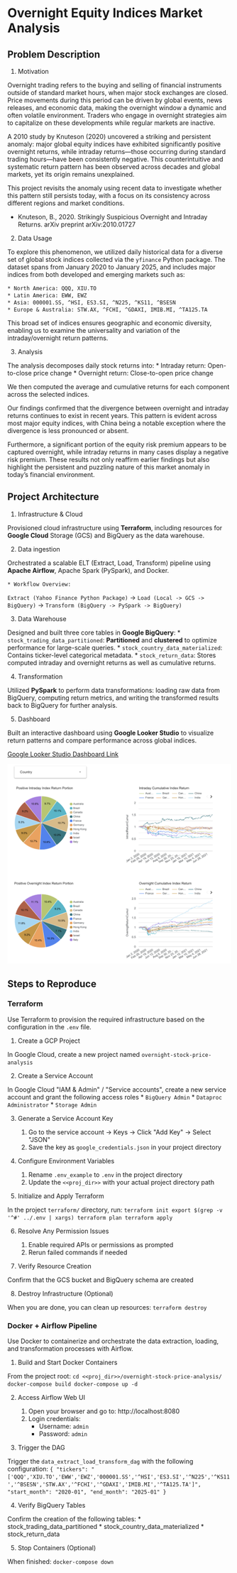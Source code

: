 # Overnight Equity Indices Market Analysis
## Problem Description

1. Motivation

Overnight trading refers to the buying and selling of financial instruments outside of standard market hours, when major stock exchanges are closed. Price movements during this period can be driven by global events, news releases, and economic data, making the overnight window a dynamic and often volatile environment. Traders who engage in overnight strategies aim to capitalize on these developments while regular markets are inactive.

A 2010 study by Knuteson (2020) uncovered a striking and persistent anomaly: major global equity indices have exhibited significantly positive overnight returns, while intraday returns—those occurring during standard trading hours—have been consistently negative. This counterintuitive and systematic return pattern has been observed across decades and global markets, yet its origin remains unexplained.

This project revisits the anomaly using recent data to investigate whether this pattern still persists today, with a focus on its consistency across different regions and market conditions.

* Knuteson, B., 2020. Strikingly Suspicious Overnight and Intraday Returns. arXiv preprint arXiv:2010.01727

2. Data Usage

To explore this phenomenon, we utilized daily historical data for a diverse set of global stock indices collected via the `yfinance` Python package. The dataset spans from January 2020 to January 2025, and includes major indices from both developed and emerging markets such as:

    * North America: QQQ, XIU.TO
    * Latin America: EWW, EWZ
    * Asia: 000001.SS, ^HSI, ES3.SI, ^N225, ^KS11, ^BSESN
    * Europe & Australia: STW.AX, ^FCHI, ^GDAXI, IMIB.MI, ^TA125.TA

This broad set of indices ensures geographic and economic diversity, enabling us to examine the universality and variation of the intraday/overnight return patterns.

3. Analysis

The analysis decomposes daily stock returns into:
    * Intraday return: Open-to-close price change
    * Overnight return: Close-to-open price change

We then computed the average and cumulative returns for each component across the selected indices.

Our findings confirmed that the divergence between overnight and intraday returns continues to exist in recent years. This pattern is evident across most major equity indices, with China being a notable exception where the divergence is less pronounced or absent.

Furthermore, a significant portion of the equity risk premium appears to be captured overnight, while intraday returns in many cases display a negative risk premium. These results not only reaffirm earlier findings but also highlight the persistent and puzzling nature of this market anomaly in today’s financial environment.


## Project Architecture

1. Infrastructure & Cloud

Provisioned cloud infrastructure using **Terraform**, including resources for **Google Cloud** Storage (GCS) and BigQuery as the data warehouse.

2. Data ingestion

Orchestrated a scalable ELT (Extract, Load, Transform) pipeline using **Apache Airflow**, Apache Spark (PySpark), and Docker.

    * Workflow Overview: 
`Extract (Yahoo Finance Python Package)` -> `Load (Local -> GCS -> BigQuery)` -> `Transform (BigQuery -> PySpark -> BigQuery)`

3. Data Warehouse

Designed and built three core tables in **Google BigQuery**:
    * `stock_trading_data_partitioned`: **Partitioned** and **clustered** to optimize performance for large-scale queries.
    * `stock_country_data_materialized`: Contains ticker-level categorical metadata.
    * `stock_return_data`: Stores computed intraday and overnight returns as well as cumulative returns.

4. Transformation

Utilized **PySpark** to perform data transformations: loading raw data from BigQuery, computing return metrics, and writing the transformed results back to BigQuery for further analysis.

5. Dashboard

Built an interactive dashboard using **Google Looker Studio** to visualize return patterns and compare performance across global indices.

[Google Looker Studio Dashboard Link](https://lookerstudio.google.com/reporting/d592ce0c-e122-471c-b9c4-eed7983dc0b0)

![Google Looker Studio Dashboard Screenshoot](./images/dashboard-screenshot.png)



## Steps to Reproduce

### Terraform
Use Terraform to provision the required infrastructure based on the configuration in the `.env` file.

1. Create a GCP Project

In Google Cloud, create a new project named `overnight-stock-price-analysis`

2. Create a Service Account

In Google Cloud "IAM & Admin" / "Service accounts", create a new service account and grant the following access roles
    * `BigQuery Admin`
    * `Dataproc Administrator`
    * `Storage Admin`

3. Generate a Service Account Key

    1. Go to the service account → Keys → Click "Add Key" → Select "JSON"
    2. Save the key as `google_credentials.json` in your project directory

4. Configure Environment Variables

    1. Rename `.env_example` to `.env` in the project directory
    2. Update the `<<proj_dir>>` with your actual project directory path

5. Initialize and Apply Terraform

In the project `terraform/` directory, run:
    ```
    terraform init
    export $(grep -v '^#' ../.env | xargs)
    terraform plan
    terraform apply
    ```

6. Resolve Any Permission Issues

    1. Enable required APIs or permissions as prompted
    2. Rerun failed commands if needed

7. Verify Resource Creation

Confirm that the GCS bucket and BigQuery schema are created

8. Destroy Infrastructure (Optional)

When you are done, you can clean up resources:
    ```
    terraform destroy
    ```


### Docker + Airflow Pipeline
Use Docker to containerize and orchestrate the data extraction, loading, and transformation processes with Airflow.

1. Build and Start Docker Containers

From the project root:
    ```
    cd <<proj_dir>>/overnight-stock-price-analysis/
    docker-compose build
    docker-compose up -d
    ```

2. Access Airflow Web UI

    1. Open your browser and go to: http://localhost:8080
    2. Login credentials:
        * Username: `admin`
        * Password: `admin`

3. Trigger the DAG

Trigger the `data_extract_load_transform_dag` with the following configuration:
    ```
    {
        "tickers": "['QQQ','XIU.TO','EWW','EWZ','000001.SS','^HSI','ES3.SI','^N225','^KS11','^BSESN','STW.AX','^FCHI','^GDAXI','IMIB.MI','^TA125.TA']",
        "start_month": "2020-01",
        "end_month": "2025-01"
    }
    ```

4. Verify BigQuery Tables

Confirm the creation of the following tables:
    * stock_trading_data_partitioned
    * stock_country_data_materialized
    * stock_return_data

5. Stop Containers (Optional)

When finished:
    ```
    docker-compose down
    ```